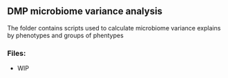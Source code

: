 ## DMP microbiome variance analysis

The folder contains scripts used to calculate microbiome variance explains by phenotypes
and groups of phentypes

### Files:

- WIP
